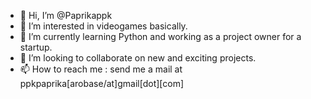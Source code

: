 - 👋 Hi, I’m @Paprikappk
- 👀 I’m interested in videogames basically.
- 🌱 I’m currently learning Python and working as a project owner for a startup.
- 💞️ I’m looking to collaborate on new and exciting projects.
- 📫 How to reach me : send me a mail at ppkpaprika[arobase/at]gmail[dot][com]

<!---
Paprikappk/Paprikappk is a ✨ special ✨ repository because its `README.md` (this file) appears on your GitHub profile.
You can click the Preview link to take a look at your changes.
--->
